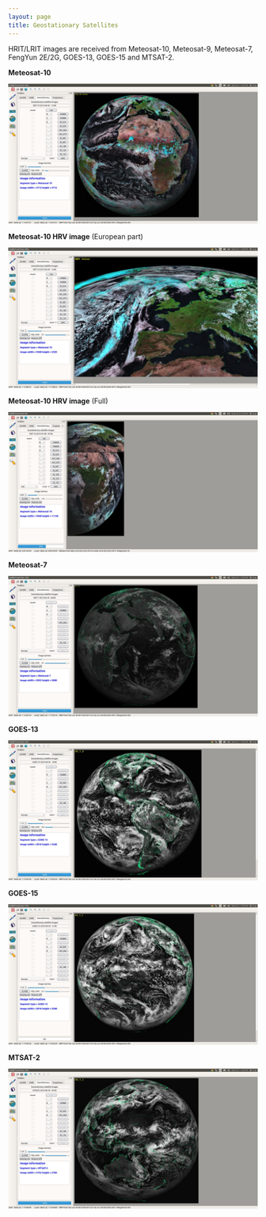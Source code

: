 ```yaml
---
layout: page
title: Geostationary Satellites
---
```


HRIT/LRIT images are received from Meteosat-10, Meteosat-9, Meteosat-7, FengYun 2E/2G, GOES-13, GOES-15 and MTSAT-2.

**Meteosat-10**

![_config.yml](/images/Screenshot_XRIT_MET-10.jpg)

**Meteosat-10 HRV image** (European part)

![_config.yml](/images/Screenshot_XRIT_MET-10_HRV.jpg)

**Meteosat-10 HRV image** (Full)

![_config.yml](/images/Screenshot_XRIT_MET-10_HRV_full.jpg)

**Meteosat-7**

![_config.yml](/images/Screenshot_XRIT_MET-7.jpg)

**GOES-13**

![_config.yml](/images/Screenshot_XRIT_GOES-13.jpg)

**GOES-15**

![_config.yml](/images/Screenshot_XRIT_GOES-15.jpg)

**MTSAT-2**

![_config.yml](/images/Screenshot_XRIT_MTSAT2.jpg)
